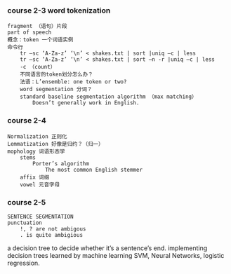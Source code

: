 ### course 2-3 word tokenization
	fragment （语句）片段
	part of speech
	概念：token 一个词语实例
	命令行
		tr –sc ‘A-Za-z’ ‘\n’ < shakes.txt | sort |uniq –c | less
		tr –sc ‘A-Za-z’ ‘\n’ < shakes.txt | sort –n -r |uniq –c | less
		-c （count）
		不同语言的token划分怎么办？
		法语：L’ensemble: one token or two?
		word segmentation 分词？
		standard baseline segmentation algorithm （max matching）
			Doesn’t generally work in English.

### course 2-4
	Normalization 正则化
	Lemmatization 好像是归约？（归一）
	mophology 词语形态学
		stems
			Porter’s algorithm
				The most common English stemmer
		affix 词缀
		vowel 元音字母

### course 2-5
	SENTENCE SEGMENTATION
	punctuation
		!, ? are not ambigous
		. is quite ambigious
a decision tree to decide whether it’s a sentence’s end.
			implementing decision trees
				learned by machine learning
			SVM, Neural Networks, logistic regression.
